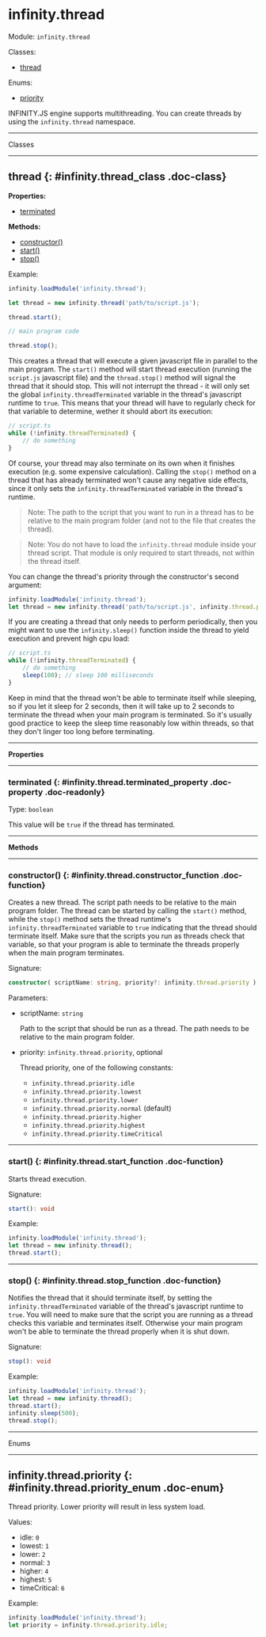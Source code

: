 ﻿# infinity.thread

Module: `infinity.thread`

<div class="doc-toc" markdown="1">

<div class="doc-toc-heading">Classes:</div>

- [thread](#infinity.thread_class)

<div class="doc-toc-heading">Enums:</div>

- [priority](#infinity.thread.priority_enum)

</div>

INFINITY.JS engine supports multithreading. You can create threads by using the `infinity.thread` namespace.

---

<div class="doc-heading">Classes</div>

---

## thread {: #infinity.thread_class .doc-class}

<div class="doc-toc" markdown="1">

**Properties:**

- [terminated](#infinity.thread.terminated_property)

**Methods:**

- [constructor()](#infinity.thread.constructor_function)
- [start()](#infinity.thread.start_function)
- [stop()](#infinity.thread.stop_function)

</div>


Example:

```typescript
infinity.loadModule('infinity.thread');

let thread = new infinity.thread('path/to/script.js');

thread.start();

// main program code

thread.stop();
```

This creates a thread that will execute a given javascript file in parallel to the main program. The `start()` method will start thread execution (running the `script.js` javascript file) and the `thread.stop()` method will signal the thread that it should stop. This will not interrupt the thread - it will only set the global `infinity.threadTerminated` variable in the thread's javascript runtime to `true`. This means that your thread will have to regularly check for that variable to determine, wether it should abort its execution:

```typescript
// script.ts
while (!infinity.threadTerminated) {
    // do something
}
```

Of course, your thread may also terminate on its own when it finishes execution (e.g. some expensive calculation). Calling the `stop()` method on a thread that has already terminated won't cause any negative side effects, since it only sets the `infinity.threadTerminated` variable in the thread's runtime.

>Note: The path to the script that you want to run in a thread has to be relative to the main program folder (and not to the file that creates the thread).


>Note: You do not have to load the `infinity.thread` module inside your thread script. That module is only required to start threads, not within the thread itself.


You can change the thread's priority through the constructor's second argument:

```typescript
infinity.loadModule('infinity.thread');
let thread = new infinity.thread('path/to/script.js', infinity.thread.priority.lower);
```

If you are creating a thread that only needs to perform periodically, then you might want to use the `infinity.sleep()` function inside the thread to yield execution and prevent high cpu load:

```typescript
// script.ts
while (!infinity.threadTerminated) {
    // do something
    sleep(100); // sleep 100 milliseconds
}
```

Keep in mind that the thread won't be able to terminate itself while sleeping, so if you let it sleep for 2 seconds, then it will take up to 2 seconds to terminate the thread when your main program is terminated. So it's usually good practice to keep the sleep time reasonably low within threads, so that they don't linger too long before terminating.

---

**Properties**

---

### terminated {: #infinity.thread.terminated_property .doc-property .doc-readonly}

Type: `boolean`

This value will be `true` if the thread has terminated.

---

**Methods**

---

### constructor() {: #infinity.thread.constructor_function .doc-function}

Creates a new thread. The script path needs to be relative to the main program folder. The thread can be started by calling the `start()` method, while the `stop()` method sets the thread runtime's `infinity.threadTerminated` variable to `true` indicating that the thread should terminate itself. Make sure that the scripts you run as threads check that variable, so that your program is able to terminate the threads properly when the main program terminates.

Signature:
```typescript
constructor( scriptName: string, priority?: infinity.thread.priority )
```

Parameters:

- scriptName: `string`

    Path to the script that should be run as a thread. The path needs to be relative to the main program folder.

- priority: `infinity.thread.priority`, optional

    Thread priority, one of the following constants:

    - `infinity.thread.priority.idle`
    - `infinity.thread.priority.lowest`
    - `infinity.thread.priority.lower`
    - `infinity.thread.priority.normal` (default)
    - `infinity.thread.priority.higher`
    - `infinity.thread.priority.highest`
    - `infinity.thread.priority.timeCritical`

---

### start() {: #infinity.thread.start_function .doc-function}

Starts thread execution.

Signature:
```typescript
start(): void
```

Example:

```typescript
infinity.loadModule('infinity.thread');
let thread = new infinity.thread();
thread.start();
```

---

### stop() {: #infinity.thread.stop_function .doc-function}

Notifies the thread that it should terminate itself, by setting the `infinity.threadTerminated` variable of the thread's javascript runtime to `true`. You will need to make sure that the script you are running as a thread checks this variable and terminates itself. Otherwise your main program won't be able to terminate the thread properly when it is shut down.

Signature:
```typescript
stop(): void
```

Example:

```typescript
infinity.loadModule('infinity.thread');
let thread = new infinity.thread();
thread.start();
infinity.sleep(500);
thread.stop();
```



---

<div class="doc-heading">Enums</div>

---

## infinity.thread.priority {: #infinity.thread.priority_enum .doc-enum}

Thread priority. Lower priority will result in less system load.

Values:

- idle: `0`
- lowest: `1`
- lower: `2`
- normal: `3`
- higher: `4`
- highest: `5`
- timeCritical: `6`

Example:

```typescript
infinity.loadModule('infinity.thread');
let priority = infinity.thread.priority.idle;
```





